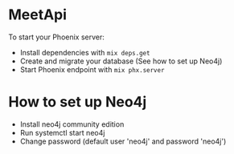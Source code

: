 # MeetApi

To start your Phoenix server:

  * Install dependencies with `mix deps.get`
  * Create and migrate your database (See how to set up Neo4j)
  * Start Phoenix endpoint with `mix phx.server`

# How to set up Neo4j 

* Install neo4j community edition
* Run systemctl start neo4j
* Change password (default user 'neo4j' and password 'neo4j')

